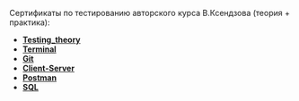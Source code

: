 Сертификаты по тестированию авторского курса В.Ксендзова (теория + практика):

- **[Testing_theory](https://drive.google.com/file/d/1BgaayLzCGWQRYUgdMxGHce4KsrnecOtQ/view?usp=sharing)**  
- **[Terminal](https://drive.google.com/file/d/1u6VlokEhzVjnQ5bliNa2wk-pgMh30QxS/view?usp=sharing)**  
- **[Git](https://drive.google.com/file/d/1sA7L5f9xFeolnWzG8cRnLhpY2nPo99sm/view?usp=sharing)**  
- **[Client-Server](https://drive.google.com/file/d/1_n5-CvpHZ0cnZYBq3pVTWt4sS8lPjBqd/view?usp=sharing)**  
- **[Postman](https://drive.google.com/file/d/142kg9ovHFATDEgzAeU6YweUYErz07zZB/view?usp=sharing)**
- **[SQL](https://drive.google.com/file/d/1t6rUiKGfkHvs2pPXgHrzv0zblCmmwFBZ/view?usp=sharing)**

